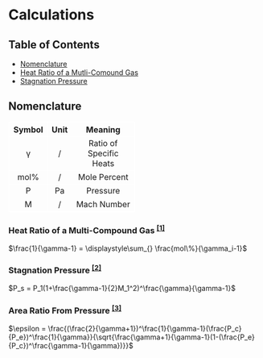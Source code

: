 # Calculations

## Table of Contents

 - [Nomenclature](#nomenclature)
 - [Heat Ratio of a Mutli-Comound Gas](#heat-ratio-of-a-multi-compound-gas-1)
 - [Stagnation Pressure](#stagnation-pressure-2)

## Nomenclature
<html>
<head>
<style> table, th, td {border: 1px solid white; border-collapse: collapse; text-align:center;} </style>
</head>

<body>
<table border="1" style="width: 50%; ">
  <tr>
    <th style="width:15%">Symbol</th>
    <th style="width:15%">Unit</th>
    <th style="width:70%">Meaning</th>
  </tr>

  <tr><td>γ</td><td>/</td><td>Ratio of Specific Heats</td></tr>
  <tr><td>mol%</td><td>/</td><td>Mole Percent</td></tr>
  <tr><td>P</td><td>Pa</td><td>Pressure</td></tr>
  <tr><td>M</td><td>/</td><td>Mach Number</td></tr>
</table>
</body>
</html>

### Heat Ratio of a Multi-Compound Gas <sup>[[1]](/Github/Bell-Nozzle-Rocket-Engine/Sources/Sources.md)</sup>

$\frac{1}{\gamma-1} = \displaystyle\sum_{} \frac{mol\%}{\gamma_i-1}$

### Stagnation Pressure <sup>[[2]](/Github/Bell-Nozzle-Rocket-Engine/Sources/Sources.md)</sup>

$P_s = P_1(1+\frac{\gamma-1}{2}M_1^2)^\frac{\gamma}{\gamma-1}$

### Area Ratio From Pressure <sup>[[3]](/Github/Bell-Nozzle-Rocket-Engine/Sources/Sources.md)</sup>

$\epsilon = \frac{(\frac{2}{\gamma+1})^\frac{1}{\gamma-1}(\frac{P_c}{P_e})^\frac{1}{\gamma}}{\sqrt{\frac{\gamma+1}{\gamma-1}(1-(\frac{P_e}{P_c})^\frac{\gamma-1}{\gamma})}}$